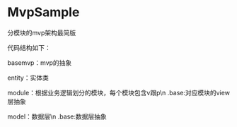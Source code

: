 # MvpSample

分模块的mvp架构最简版

代码结构如下：
  
  basemvp：mvp的抽象

  entity：实体类

  module：根据业务逻辑划分的模块，每个模块包含v跟p\n
        .base:对应模块的view层抽象

  model：数据层\n
        .base:数据层抽象
